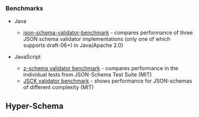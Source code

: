 
### Benchmarks

-   Java
      -   [json-schema-validator-benchmark](https://github.com/networknt/json-schema-validator-perftest) - compares performance of three JSON schema validator implementations (only one of which supports draft-06+) in Java(Apache 2.0)

-   JavaScript
      -   [z-schema validator benchmark](https://github.com/zaggino/z-schema#benchmarks) - compares performance in the individual tests from JSON-Schema Test Suite (MIT)
      -   [JSCK validator benchmark](https://github.com/pandastrike/jsck#benchmarks) - shows performance for JSON-schemas of different complexity (MIT)

## Hyper-Schema